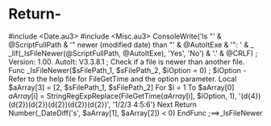 # Return-
#include &lt;Date.au3> #include &lt;Misc.au3>  ConsoleWrite('Is "' &amp; @ScriptFullPath &amp; '" newer (modified date) than "' &amp; @AutoItExe &amp; '": ' &amp; _         _Iif(_IsFileNewer(@ScriptFullPath, @AutoItExe), 'Yes', 'No') &amp; '.' &amp; @CRLF)  ; Version: 1.00. AutoIt: V3.3.8.1 ; Check if a file is newer than another file. Func _IsFileNewer($sFilePath_1, $sFilePath_2, $iOption = 0) ; $iOption - Refer to the help file for FileGetTime and the option parameter.     Local $aArray[3] = [2, $sFilePath_1, $sFilePath_2]     For $i = 1 To $aArray[0]         $aArray[$i] = StringRegExpReplace(FileGetTime($aArray[$i], $iOption, 1), '(d{4})(d{2})(d{2})(d{2})(d{2})(d{2})', '1/2/3 4:5:6')     Next     Return Number(_DateDiff('s', $aArray[1], $aArray[2]) &lt; 0) EndFunc   ;==>_IsFileNewer

